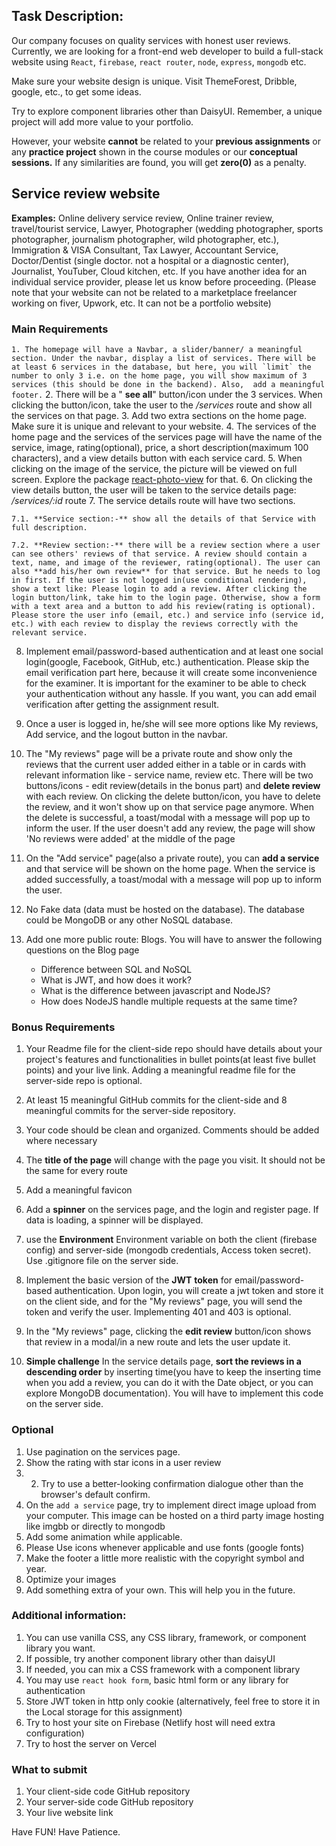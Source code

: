 ## Task Description: 
Our company focuses on quality services with honest user reviews. Currently, we are looking for a front-end web developer to build a full-stack website using `React`, `firebase`, `react router`, `node`, `express`, `mongodb` etc. 

Make sure your website design is unique. Visit ThemeForest, Dribble, google, etc., to get some ideas.

Try to explore component libraries other than DaisyUI. Remember, a unique project will add more value to your portfolio.

However, your website **cannot** be related to your **previous assignments** or any **practice project** shown in the course modules or our **conceptual sessions.** If any similarities are found, you will get **zero(0)** as a penalty.

## Service review website

**Examples:** Online delivery service review, Online trainer review, travel/tourist service, Lawyer, Photographer (wedding photographer, sports photographer, journalism photographer, wild photographer, etc.), Immigration & VISA Consultant, Tax Lawyer, Accountant Service, Doctor/Dentist (single doctor. not a hospital or a diagnostic center), Journalist, YouTuber, Cloud kitchen, etc. If you have another idea for an individual service provider, please let us know before proceeding. (Please note that your website can not be related to a marketplace freelancer working on fiver, Upwork, etc. It can not be a portfolio website)

### Main Requirements

``1. The homepage will have a Navbar, a slider/banner/ a meaningful section. Under the navbar, display a list of services. There will be at least 6 services in the database, but here, you will `limit` the number to only 3 i.e. on the home page, you will show maximum of 3 services (this should be done in the backend). Also,  add a meaningful footer.``
2. There will be a " **see all**" button/icon under the 3 services. When clicking the button/icon, take the user to the _/services_ route and show all the services on that page.
3. Add two extra sections on the home page. Make sure it is unique and relevant to your website.
4. The services of the home page and the services of the services page will have the name of the service, image, rating(optional), price, a short description(maximum 100 characters), and a view details button with each service card.
5. When clicking on the image of the service, the picture will be viewed on full screen. Explore the package [react-photo-view](https://react-photo-view.vercel.app/en-US) for that.
6. On clicking the view details button, the user will be taken to the service details page: _/services/:id_ route
7. The service details route will have two sections.

	7.1. **Service section:-** show all the details of that Service with full description.
	
	7.2. **Review section:-** there will be a review section where a user can see others' reviews of that service. A review should contain a text, name, and image of the reviewer, rating(optional). The user can also **add his/her own review** for that service. But he needs to log in first. If the user is not logged in(use conditional rendering), show a text like: Please login to add a review. After clicking the login button/link, take him to the login page. Otherwise, show a form with a text area and a button to add his review(rating is optional). Please store the user info (email, etc.) and service info (service id, etc.) with each review to display the reviews correctly with the relevant service.

8. Implement email/password-based authentication and at least one social login(google, Facebook, GitHub, etc.) authentication. Please skip the email verification part here, because it will create some inconvenience for the examiner. It is important for the examiner to be able to check your authentication without any hassle. If you want, you can add email verification after getting the assignment result.
9. Once a user is logged in, he/she will see more options like My reviews, Add service, and the logout button in the navbar.
10. The "My reviews" page will be a private route and show only the reviews that the current user added either in a table or in cards with relevant information like - service name, review etc. There will be two buttons/icons - edit review(details in the bonus part) and **delete review** with each review. On clicking the delete button/icon, you have to delete the review, and it won't show up on that service page anymore. When the delete is successful, a toast/modal with a message will pop up to inform the user. If the user doesn't add any review, the page will show 'No reviews were added' at the middle of the page
11. On the "Add service" page(also a private route), you can **add a service** and that service will be shown on the home page. When the service is added successfully, a toast/modal with a message will pop up to inform the user.
12. No Fake data (data must be hosted on the database). The database could be MongoDB or any other NoSQL database.
13. Add one more public route: Blogs. You will have to answer the following questions on the Blog page

	- Difference between SQL and NoSQL
	- What is JWT, and how does it work?
	- What is the difference between javascript and NodeJS?
	- How does NodeJS handle multiple requests at the same time?

### Bonus Requirements

1. Your Readme file for the client-side repo should have details about your project's features and functionalities in bullet points(at least five bullet points) and your live link. Adding a meaningful readme file for the server-side repo is optional.
2. At least 15 meaningful GitHub commits for the client-side and 8 meaningful commits for the server-side repository.
3. Your code should be clean and organized. Comments should be added where necessary

1. The **title of the page** will change with the page you visit. It should not be the same for every route
2. Add a meaningful favicon
3. Add a **spinner** on the services page, and the login and register page. If data is loading, a spinner will be displayed.
4. use the **Environment** Environment variable on both the client (firebase config) and server-side (mongodb credentials, Access token secret). Use .gitignore file on the server side.
5. Implement the basic version of the **JWT**  **token** for email/password-based authentication. Upon login, you will create a jwt token and store it on the client side, and for the "My reviews" page, you will send the token and verify the user. Implementing 401 and 403 is optional. 
6. In the "My reviews" page, clicking the **edit review** button/icon shows that review in a modal/in a new route and lets the user update it.
7.  **Simple challenge** In the service details page, **sort the reviews in a descending order** by inserting time(you have to keep the inserting time when you add a review, you can do it with the Date object, or you can explore MongoDB documentation). You will have to implement this code on the server side.

### Optional
1. Use pagination on the services page.
3. Show the rating with star icons in a user review
4. 2. Try to use a better-looking confirmation dialogue other than the browser's default confirm.
3. On the `add a service` page, try to implement direct image upload from your computer. This image can be hosted on a third party image hosting like imgbb or directly to mongodb
4. Add some animation while applicable.
5. Please Use icons whenever applicable and use fonts (google fonts)
6. Make the footer a little more realistic with the copyright symbol and year.
7. Optimize your images
8. Add something extra of your own. This will help you in the future.

### Additional information:
1. You can use vanilla CSS, any CSS library, framework, or component library you want.
4. If possible, try another component library other than daisyUI
5. If needed, you can mix a CSS framework with a component library
6. You may use `react hook form`, basic html form or any library for authentication
7. Store JWT token in http only cookie (alternatively, feel free to store it in the Local storage for this assignment)
9. Try to host your site on Firebase (Netlify host will need extra configuration)
10. Try to host the server on Vercel

### What to submit 
1. Your client-side code GitHub repository
2. Your server-side code GitHub repository
3. Your live website link


Have FUN! Have Patience. 
